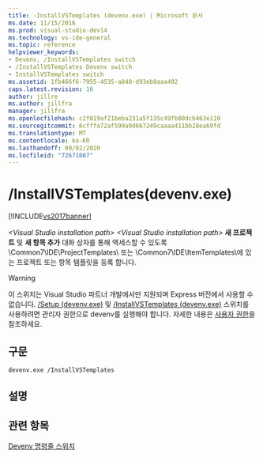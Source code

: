 ```yaml
---
title: -InstallVSTemplates (devenv.exe) | Microsoft 문서
ms.date: 11/15/2016
ms.prod: visual-studio-dev14
ms.technology: vs-ide-general
ms.topic: reference
helpviewer_keywords:
- Devenv, /InstallVSTemplates switch
- /InstallVSTemplates Devenv switch
- InstallVSTemplates switch
ms.assetid: 1fb466f6-7955-4535-a840-d93eb8aaa492
caps.latest.revision: 16
author: jillre
ms.author: jillfra
manager: jillfra
ms.openlocfilehash: c2f019af21beba231a5f135c49fb00dcb463e110
ms.sourcegitcommit: 6cfffa72af599a9d667249caaaa411bb28ea69fd
ms.translationtype: MT
ms.contentlocale: ko-KR
ms.lasthandoff: 09/02/2020
ms.locfileid: "72671007"
---
```

# <a name="installvstemplates-devenvexe"></a>/InstallVSTemplates(devenv.exe)
[!INCLUDE[vs2017banner](../../includes/vs2017banner.md)]

*\<Visual Studio installation path>* *\<Visual Studio installation path>* **새 프로젝트** 및 **새 항목 추가** 대화 상자를 통해 액세스할 수 있도록 \Common7\IDE\ProjectTemplates\ 또는 \Common7\IDE\ItemTemplates\에 있는 프로젝트 또는 항목 템플릿을 등록 합니다.

> [!WARNING]
> 이 스위치는 Visual Studio 파트너 개발에서만 지원되며 Express 버전에서 사용할 수 없습니다. [/Setup (devenv.exe)](../../ide/reference/setup-devenv-exe.md) 및 [/InstallVSTemplates (devenv.exe)](../../ide/reference/installvstemplates-devenv-exe.md) 스위치를 사용하려면 관리자 권한으로 devenv를 실행해야 합니다. 자세한 내용은 [사용자 권한](../../ide/user-permissions-and-visual-studio.md)을 참조하세요.

## <a name="syntax"></a>구문

```
devenv.exe /InstallVSTemplates
```

## <a name="remarks"></a>설명

## <a name="see-also"></a>관련 항목
 [Devenv 명령줄 스위치](../../ide/reference/devenv-command-line-switches.md)

